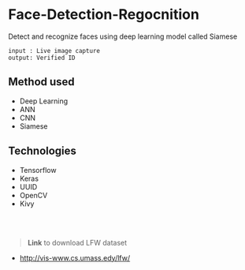 # Face-Detection-Regocnition

Detect and recognize faces using deep learning model called Siamese

```
input : Live image capture
output: Verified ID
```

## Method used
  - Deep Learning
  - ANN
  - CNN
  - Siamese

## Technologies
  - Tensorflow
  - Keras
  - UUID
  - OpenCV
  - Kivy


<br/><br/>
> **Link** to download LFW dataset
  - http://vis-www.cs.umass.edy/lfw/
